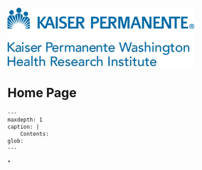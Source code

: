 
![](images/KPWHRI-KP-Blue_420w.png)

# Home Page



```{toctree}
---
maxdepth: 1
caption: |
    Contents:
glob:
---

*
```